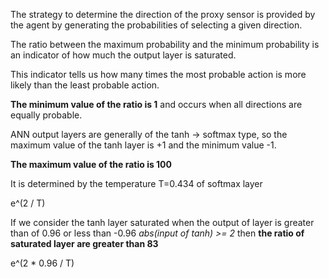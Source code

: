 The strategy to determine the direction of the proxy sensor is provided by the agent by generating the probabilities of selecting a given direction.

The ratio between the maximum probability and the minimum probability is an indicator of how much the output layer is saturated.

This indicator tells us how many times the most probable action is more likely than the least probable action.

**The minimum value of the ratio is 1** and occurs when all directions are equally probable.

ANN output layers are generally of the tanh -> softmax type, so the maximum value of the tanh layer is +1 and the minimum value -1.

**The maximum value of the ratio is 100**

It is determined by the temperature T=0.434 of softmax layer

e^(2 / T)

 If we consider the tanh layer saturated when the output of layer is greater than of 0.96 or less than -0.96 _abs(input of tanh) >= 2_ then **the ratio of saturated layer are greater than 83**
 
 e^(2 * 0.96 / T)
